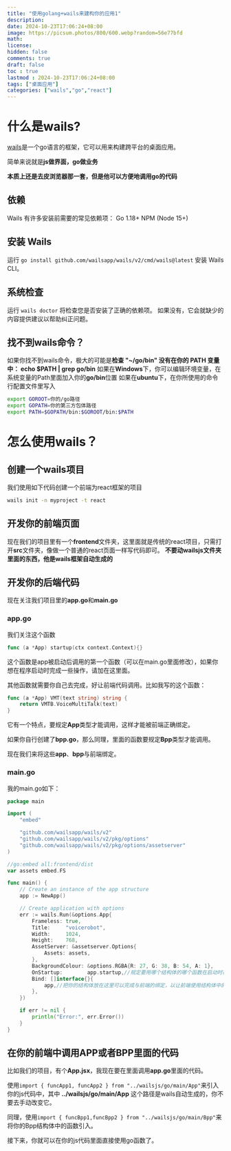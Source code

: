 ```yaml
---
title: "使用golang+wails来建构你的应用1"
description: 
date: 2024-10-23T17:06:24+08:00
image: https://picsum.photos/800/600.webp?random=56e77bfd
math: 
license: 
hidden: false
comments: true
draft: false
toc : true
lastmod : 2024-10-23T17:06:24+08:00
tags: ["桌面应用"]
categories: ["wails","go","react"]
---
```


# 什么是wails?
[wails](https://wails.io/zh-Hans/)是一个go语言的框架，它可以用来构建跨平台的桌面应用。

简单来说就是**js做界面，go做业务**

**本质上还是去皮浏览器那一套，但是他可以方便地调用go的代码**
## 依赖
Wails 有许多安装前需要的常见依赖项：
Go 1.18+
NPM (Node 15+)

## 安装 Wails
运行 `go install github.com/wailsapp/wails/v2/cmd/wails@latest` 安装 Wails CLI。

## 系统检查
运行 `wails doctor` 将检查您是否安装了正确的依赖项。 如果没有，它会就缺少的内容提供建议以帮助纠正问题。

## 找不到wails命令？
如果你找不到wails命令，极大的可能是**检查 "~/go/bin" 没有在你的 PATH 变量中： echo $PATH | grep go/bin**
如果在**Windows**下，你可以编辑环境变量，在系统变量的Path里面加入你的**go/bin**位置
如果在**ubuntu**下，在你所使用的命令行配置文件里写入
~~~bash
export GOROOT=你的/go路径
export GOPATH=你的第三方包体路径
export PATH=$GOPATH/bin:$GOROOT/bin:$PATH
~~~

# 怎么使用wails？

## 创建一个wails项目
我们使用如下代码创建一个前端为react框架的项目
~~~bash
wails init -n myproject -t react
~~~
## 开发你的前端页面
现在我们的项目里有一个**frontend**文件夹，这里面就是传统的react项目，只需打开**src**文件夹，像做一个普通的react页面一样写代码即可。
**不要动wailsjs文件夹里面的东西，他是wails框架自动生成的**
## 开发你的后端代码
现在关注我们项目里的**app.go**和**main.go**

### app.go
我们关注这个函数
~~~go
func (a *App) startup(ctx context.Context){}
~~~
这个函数是app被启动后调用的第一个函数（可以在main.go里面修改），如果你想在程序启动时完成一些操作，请加在这里面。

其他函数就需要你自己去完成，好让前端代码调用。比如我写的这个函数：
~~~go
func (a *App) VMT(text string) string {
	return VMTB.VoiceMultiTalk(text)
}
~~~
它有一个特点，要规定**App**类型才能调用，这样才能被前端正确绑定。

如果你自行创建了**bpp.go**，那么同理，里面的函数要规定**Bpp**类型才能调用。

现在我们来将这些**app**、**bpp**与前端绑定。

### main.go
我的main.go如下：
~~~go
package main

import (
	"embed"

	"github.com/wailsapp/wails/v2"
	"github.com/wailsapp/wails/v2/pkg/options"
	"github.com/wailsapp/wails/v2/pkg/options/assetserver"
)

//go:embed all:frontend/dist
var assets embed.FS

func main() {
	// Create an instance of the app structure
	app := NewApp()

	// Create application with options
	err := wails.Run(&options.App{
		Frameless: true,
		Title:     "voicerobot",
		Width:     1024,
		Height:    768,
		AssetServer: &assetserver.Options{
			Assets: assets,
		},
		BackgroundColour: &options.RGBA{R: 27, G: 38, B: 54, A: 1},
		OnStartup:        app.startup,//规定要用哪个结构体的哪个函数在启动时被调用
		Bind: []interface{}{
			app,//把你的结构体放在这里可以完成与前端的绑定，以让前端使用结构体中的函数
		},
	})

	if err != nil {
		println("Error:", err.Error())
	}
}
~~~
## 在你的前端中调用APP或者BPP里面的代码
比如我们的项目，有个**App.jsx**，我现在要在里面调用**app.go**里面的代码。

使用`import { funcApp1, funcApp2 } from "../wailsjs/go/main/App"`来引入你的js代码中，其中 **../wailsjs/go/main/App** 这个路径是wails自动生成的，你不要去手动改变它。

同理，使用`import { funcBpp1,funcBpp2 } from "../wailsjs/go/main/Bpp"`来将你的Bpp结构体中的函数引入。

接下来，你就可以在你的js代码里面直接使用go函数了。